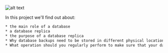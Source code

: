 ![alt text](https://s3.amazonaws.com/intranet-projects-files/holbertonschool-sysadmin_devops/280/KkrkDHT.png)

In this project we'll find out about:
```bash
* the main role of a database
* a database replica
* the purpose of a database replica
* Why database backups need to be stored in different physical locations
* What operation should you regularly perform to make sure that your database backup strategy actually works
```